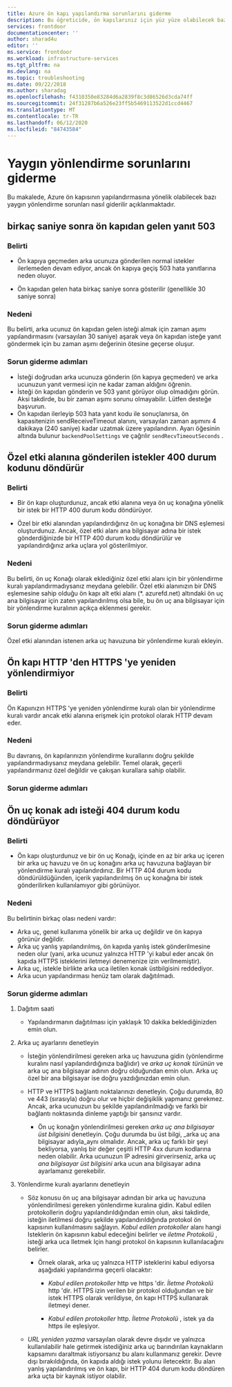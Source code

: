 ```yaml
---
title: Azure ön kapı yapılandırma sorunlarını giderme
description: Bu öğreticide, ön kapılarınız için yüz yüze olabilecek bazı yaygın sorunları nasıl giderebileceğinizi öğreneceksiniz.
services: frontdoor
documentationcenter: ''
author: sharad4u
editor: ''
ms.service: frontdoor
ms.workload: infrastructure-services
ms.tgt_pltfrm: na
ms.devlang: na
ms.topic: troubleshooting
ms.date: 09/22/2018
ms.author: sharadag
ms.openlocfilehash: f4310350e83284d6a2839f8c3d86526d3cda74ff
ms.sourcegitcommit: 24f31287b6a526e23ff5b5469113522d1ccd4467
ms.translationtype: MT
ms.contentlocale: tr-TR
ms.lasthandoff: 06/12/2020
ms.locfileid: "84743584"
---
```

# <a name="troubleshooting-common-routing-issues"></a>Yaygın yönlendirme sorunlarını giderme

Bu makalede, Azure ön kapısının yapılandırmasına yönelik olabilecek bazı yaygın yönlendirme sorunları nasıl giderilir açıklanmaktadır.

## <a name="503-response-from-front-door-after-a-few-seconds"></a>birkaç saniye sonra ön kapıdan gelen yanıt 503

### <a name="symptom"></a>Belirti

- Ön kapıya geçmeden arka ucunuza gönderilen normal istekler ilerlemeden devam ediyor, ancak ön kapıya geçiş 503 hata yanıtlarına neden oluyor.

- Ön kapıdan gelen hata birkaç saniye sonra gösterilir (genellikle 30 saniye sonra)

### <a name="cause"></a>Nedeni

Bu belirti, arka ucunuz ön kapıdan gelen isteği almak için zaman aşımı yapılandırmasını (varsayılan 30 saniye) aşarak veya ön kapıdan isteğe yanıt göndermek için bu zaman aşımı değerinin ötesine geçerse oluşur. 

### <a name="troubleshooting-steps"></a>Sorun giderme adımları

- İsteği doğrudan arka ucunuza gönderin (ön kapıya geçmeden) ve arka ucunuzun yanıt vermesi için ne kadar zaman aldığını öğrenin.
- İsteği ön kapıdan gönderin ve 503 yanıt görüyor olup olmadığını görün. Aksi takdirde, bu bir zaman aşımı sorunu olmayabilir. Lütfen desteğe başvurun.
- Ön kapıdan ilerleyip 503 hata yanıt kodu ile sonuçlanırsa, ön kapasitenizin sendReceiveTimeout alanını, varsayılan zaman aşımını 4 dakikaya (240 saniye) kadar uzatmak üzere yapılandırın. Ayarı öğesinin altında bulunur `backendPoolSettings` ve çağrılır `sendRecvTimeoutSeconds` . 

## <a name="requests-sent-to-the-custom-domain-returns-400-status-code"></a>Özel etki alanına gönderilen istekler 400 durum kodunu döndürür

### <a name="symptom"></a>Belirti

- Bir ön kapı oluşturdunuz, ancak etki alanına veya ön uç konağına yönelik bir istek bir HTTP 400 durum kodu döndürüyor.

- Özel bir etki alanından yapılandırdığınız ön uç konağına bir DNS eşlemesi oluşturdunuz. Ancak, özel etki alanı ana bilgisayar adına bir istek gönderdiğinizde bir HTTP 400 durum kodu döndürülür ve yapılandırdığınız arka uçlara yol gösterilmiyor.

### <a name="cause"></a>Nedeni

Bu belirti, ön uç Konağı olarak eklediğiniz özel etki alanı için bir yönlendirme kuralı yapılandırmadıysanız meydana gelebilir. Özel etki alanınızın bir DNS eşlemesine sahip olduğu ön kapı alt etki alanı (*. azurefd.net) altındaki ön uç ana bilgisayar için zaten yapılandırılmış olsa bile, bu ön uç ana bilgisayar için bir yönlendirme kuralının açıkça eklenmesi gerekir.

### <a name="troubleshooting-steps"></a>Sorun giderme adımları

Özel etki alanından istenen arka uç havuzuna bir yönlendirme kuralı ekleyin.

## <a name="front-door-is-not-redirecting-http-to-https"></a>Ön kapı HTTP 'den HTTPS 'ye yeniden yönlendirmiyor

### <a name="symptom"></a>Belirti

Ön Kapıınızın HTTPS 'ye yeniden yönlendirme kuralı olan bir yönlendirme kuralı vardır ancak etki alanına erişmek için protokol olarak HTTP devam eder.

### <a name="cause"></a>Nedeni

Bu davranış, ön kapılarınızın yönlendirme kurallarını doğru şekilde yapılandırmadıysanız meydana gelebilir. Temel olarak, geçerli yapılandırmanız özel değildir ve çakışan kurallara sahip olabilir.

### <a name="troubleshooting-steps"></a>Sorun giderme adımları

## <a name="request-to-frontend-hostname-returns-404-status-code"></a>Ön uç konak adı isteği 404 durum kodu döndürüyor

### <a name="symptom"></a>Belirti

- Ön kapı oluşturdunuz ve bir ön uç Konağı, içinde en az bir arka uç içeren bir arka uç havuzu ve ön uç konağını arka uç havuzuna bağlayan bir yönlendirme kuralı yapılandırdınız. Bir HTTP 404 durum kodu döndürüldüğünden, içerik yapılandırılmış ön uç konağına bir istek gönderilirken kullanılamıyor gibi görünüyor.

### <a name="cause"></a>Nedeni

Bu belirtinin birkaç olası nedeni vardır:

- Arka uç, genel kullanıma yönelik bir arka uç değildir ve ön kapıya görünür değildir.
- Arka uç yanlış yapılandırılmış, ön kapıda yanlış istek gönderilmesine neden olur (yani, arka ucunuz yalnızca HTTP 'yi kabul eder ancak ön kapıda HTTPS isteklerini iletmeyi denemenize izin verilmemiştir).
- Arka uç, istekle birlikte arka uca iletilen konak üstbilgisini reddediyor.
- Arka ucun yapılandırması henüz tam olarak dağıtılmadı.

### <a name="troubleshooting-steps"></a>Sorun giderme adımları

1. Dağıtım saati
   - Yapılandırmanın dağıtılması için yaklaşık 10 dakika beklediğinizden emin olun.

2. Arka uç ayarlarını denetleyin
    - İsteğin yönlendirilmesi gereken arka uç havuzuna gidin (yönlendirme kuralını nasıl yapılandırdığınıza bağlıdır) ve _arka uç konak türünün_ ve arka uç ana bilgisayar adının doğru olduğundan emin olun. Arka uç özel bir ana bilgisayar ise doğru yazdığınızdan emin olun. 

    - HTTP ve HTTPS bağlantı noktalarınızı denetleyin. Çoğu durumda, 80 ve 443 (sırasıyla) doğru olur ve hiçbir değişiklik yapmanız gerekmez. Ancak, arka ucunuzun bu şekilde yapılandırılmadığı ve farklı bir bağlantı noktasında dinleme yaptığı bir şansınız vardır.

        - Ön uç konağın yönlendirilmesi gereken _arka uç ana bilgisayar üst bilgisini_ denetleyin. Çoğu durumda bu üst bilgi, _arka uç ana bilgisayar adıyla_aynı olmalıdır. Ancak, arka uç farklı bir şeyi bekliyorsa, yanlış bir değer çeşitli HTTP 4xx durum kodlarına neden olabilir. Arka ucunuzun IP adresini girverirseniz, arka uç _ana bilgisayar üst bilgisini_ arka ucun ana bilgisayar adına ayarlamanız gerekebilir.


3. Yönlendirme kuralı ayarlarını denetleyin
    - Söz konusu ön uç ana bilgisayar adından bir arka uç havuzuna yönlendirilmesi gereken yönlendirme kuralına gidin. Kabul edilen protokollerin doğru yapılandırıldığından emin olun, aksi takdirde, isteğin iletilmesi doğru şekilde yapılandırıldığında protokol ön kapısının kullanılmasını sağlayın. _Kabul edilen protokoller_ alanı hangi Isteklerin ön kapısının kabul edeceğini belirler ve _iletme Protokolü_ , isteği arka uca Iletmek Için hangi protokol ön kapısının kullanılacağını belirler.
         - Örnek olarak, arka uç yalnızca HTTP isteklerini kabul ediyorsa aşağıdaki yapılandırma geçerli olacaktır:
            - _Kabul edilen protokoller_ http ve https 'dir. _İletme Protokolü_ http 'dir. HTTPS izin verilen bir protokol olduğundan ve bir istek HTTPS olarak verildiyse, ön kapı HTTPS kullanarak iletmeyi dener.

            - _Kabul edilen protokoller_ http. _İletme Protokolü_ , istek ya da https ile eşleşiyor.

    - _URL yeniden yazma_ varsayılan olarak devre dışıdır ve yalnızca kullanılabilir hale getirmek istediğiniz arka uç barındırılan kaynakların kapsamını daraltmak istiyorsanız bu alanı kullanmanız gerekir. Devre dışı bırakıldığında, ön kapıda aldığı istek yolunu iletecektir. Bu alan yanlış yapılandırılmış ve ön kapı, bir HTTP 404 durum kodu döndüren arka uçta bir kaynak istiyor olabilir.

